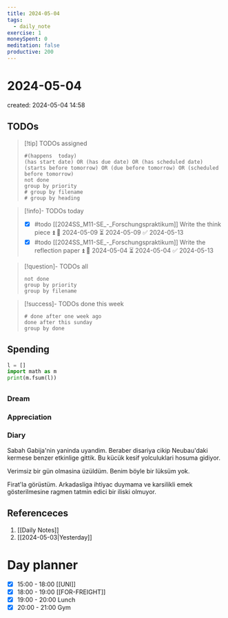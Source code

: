 ```yaml
---
title: 2024-05-04
tags:
  - daily_note
exercise: 1
moneySpent: 0
meditation: false
productive: 200
---
```

# 2024-05-04
created: 2024-05-04 14:58

## TODOs
>[!tip] TODOs assigned
> ```tasks
> #(happens  today)
> (has start date) OR (has due date) OR (has scheduled date)
> (starts before tomorrow) OR (due before tomorrow) OR (scheduled before tomorrow)
> not done
> group by priority
> # group by filename
> # group by heading
> ```

>[!info]- TODOs today
>- [x] #todo [[2024SS_M11-SE_-_Forschungspraktikum]] Write the think piece ⏫ 🛫 2024-05-09 ⏳ 2024-05-09 ✅ 2024-05-13
>- [x] #todo [[2024SS_M11-SE_-_Forschungspraktikum]] Write the reflection paper ⏫ 🛫 2024-05-04 ⏳ 2024-05-04 ✅ 2024-05-13

>[!question]- TODOs all
> ```tasks
> not done
> group by priority
> group by filename
> ```

>[!success]- TODOs done this week
> ```tasks
> # done after one week ago
> done after this sunday
> group by done
>  ```

## Spending
```python
l = []
import math as m
print(m.fsum(l))
```

##
### Dream
### Appreciation

### Diary
Sabah Gabija'nin yaninda uyandim. Beraber disariya cikip Neubau'daki kermese benzer etkinlige gittik. Bu kücük kesif yolculuklari hosuma gidiyor.

Verimsiz bir gün olmasina üzüldüm. Benim böyle bir lüksüm yok.

Firat'la görüstüm. Arkadasliga ihtiyac duymama ve karsilikli emek gösterilmesine ragmen tatmin edici bir iliski olmuyor. 

## Referenceces
1. [[Daily Notes]]
2. [[2024-05-03|Yesterday]]

# Day planner

- [x] 15:00 - 18:00 [[UNI]]
- [x] 18:00 - 19:00 [[FOR-FREIGHT]]
- [x] 19:00 - 20:00 Lunch
- [x] 20:00 - 21:00 Gym
